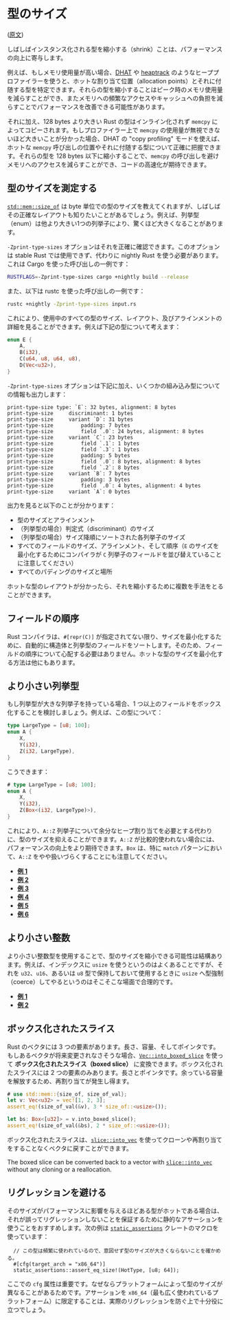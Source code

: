 <!-- commit: https://github.com/nnethercote/perf-book/commit/7cdbb476e0c1b40db89f394a40caafe65688933e -->

# 型のサイズ

([原文](https://nnethercote.github.io/perf-book/type-sizes.html))

しばしばインスタンス化される型を縮小する（shrink）ことは、パフォーマンスの向上に寄与します。

例えば、もしメモリ使用量が高い場合、[DHAT] や [heaptrack] のようなヒーププロファイラーを使うと、ホットな割り当て位置（allocation points）とそれに付随する型を特定できます。それらの型を縮小することはピーク時のメモリ使用量を減らすことができ、またメモリへの頻繁なアクセスやキャッシュへの負担を減らすことでパフォーマンスを改善できる可能性があります。

[dhat]: https://www.valgrind.org/docs/manual/dh-manual.html
[heaptrack]: https://github.com/KDE/heaptrack

それに加え、128 bytes より大きい Rust の型はインライン化されず `memcpy` によってコピーされます。もしプロファイラー上で `memcpy` の使用量が無視できないほど大きいことが分かった場合、DHAT の "copy profiling" モードを使えば、ホットな `memcpy` 呼び出しの位置やそれに付随する型について正確に把握できます。それらの型を 128 bytes 以下に縮小することで、`memcpy` の呼び出しを避けメモリへのアクセスを減らすことができ、コードの高速化が期待できます。

## 型のサイズを測定する

[`std::mem::size_of`] は byte 単位での型のサイズを教えてくれますが、しばしばその正確なレイアウトも知りたいことがあるでしょう。例えば、列挙型（enum）は他より大きい1つの列挙子により、驚くほど大きくなることがあります。

[`std::mem::size_of`]: https://doc.rust-lang.org/std/mem/fn.size_of.html

`-Zprint-type-sizes` オプションはそれを正確に確認できます。このオプションは stable Rust では使用できず、代わりに nightly Rust を使う必要があります。これは Cargo を使った呼び出しの一例です：

```bash
RUSTFLAGS=-Zprint-type-sizes cargo +nightly build --release
```

また、以下は rustc を使った呼び出しの一例です：

```bash
rustc +nightly -Zprint-type-sizes input.rs
```

これにより、使用中のすべての型のサイズ、レイアウト、及びアラインメントの詳細を見ることができます。例えば下記の型について考えます：

```rust
enum E {
    A,
    B(i32),
    C(u64, u8, u64, u8),
    D(Vec<u32>),
}
```

`-Zprint-type-sizes` オプションは下記に加え、いくつかの組み込み型についての情報も出力します：

```text
print-type-size type: `E`: 32 bytes, alignment: 8 bytes
print-type-size     discriminant: 1 bytes
print-type-size     variant `D`: 31 bytes
print-type-size         padding: 7 bytes
print-type-size         field `.0`: 24 bytes, alignment: 8 bytes
print-type-size     variant `C`: 23 bytes
print-type-size         field `.1`: 1 bytes
print-type-size         field `.3`: 1 bytes
print-type-size         padding: 5 bytes
print-type-size         field `.0`: 8 bytes, alignment: 8 bytes
print-type-size         field `.2`: 8 bytes
print-type-size     variant `B`: 7 bytes
print-type-size         padding: 3 bytes
print-type-size         field `.0`: 4 bytes, alignment: 4 bytes
print-type-size     variant `A`: 0 bytes
```

出力を見ると以下のことが分かります：

- 型のサイズとアラインメント
- （列挙型の場合）判定式（discriminant）のサイズ
- （列挙型の場合）サイズ降順にソートされた各列挙子のサイズ
- すべてのフィールドのサイズ、アラインメント、そして順序（`E` のサイズを最小化するためにコンパイラが `C` 列挙子のフィールドを並び替えていることに注意してください）
- すべてのパディングのサイズと場所

ホットな型のレイアウトが分かったら、それを縮小するために複数を手法をとることができます。

## フィールドの順序

Rust コンパイラは、`#[repr(C)]` が指定されてない限り、サイズを最小化するために、自動的に構造体と列挙型のフィールドをソートします。そのため、フィールドの順序について心配する必要はありません。ホットな型のサイズを最小化する方法は他にもあります。

## より小さい列挙型

もし列挙型が大きな列挙子を持っている場合、1 つ以上のフィールドをボックス化することを検討しましょう。例えば、この型について：

```rust
type LargeType = [u8; 100];
enum A {
    X,
    Y(i32),
    Z(i32, LargeType),
}
```

こうできます：

```rust
# type LargeType = [u8; 100];
enum A {
    X,
    Y(i32),
    Z(Box<(i32, LargeType)>),
}
```

これにより、`A::Z` 列挙子について余分なヒープ割り当てを必要とする代わりに、型のサイズを抑えることができます。`A::Z` が比較的使われない場合には、パフォーマンスの向上をより期待できます。`Box` は、特に `match` パターンにおいて、`A::Z` をやや扱いづらくすることにも注意してください。

- [**例 1**](https://github.com/rust-lang/rust/pull/37445/commits/a920e355ea837a950b484b5791051337cd371f5d)
- [**例 2**](https://github.com/rust-lang/rust/pull/55346/commits/38d9277a77e982e49df07725b62b21c423b6428e)
- [**例 3**](https://github.com/rust-lang/rust/pull/64302/commits/b972ac818c98373b6d045956b049dc34932c41be)
- [**例 4**](https://github.com/rust-lang/rust/pull/64374/commits/2fcd870711ce267c79408ec631f7eba8e0afcdf6)
- [**例 5**](https://github.com/rust-lang/rust/pull/64394/commits/7f0637da5144c7435e88ea3805021882f077d50c)
- [**例 6**](https://github.com/rust-lang/rust/pull/71942/commits/27ae2f0d60d9201133e1f9ec7a04c05c8e55e665)

## より小さい整数

より小さい整数型を使用することで、型のサイズを縮小できる可能性は結構あります。例えば、インデックスに `usize` を使うというのはよくあることですが、それを `u32`、`u16`、あるいは `u8` 型で保持しておいて使用するときに `usize` へ型強制（coerce）してやるというのはそこそこな場面で合理的です。

- [**例 1**](https://github.com/rust-lang/rust/pull/49993/commits/4d34bfd00a57f8a8bdb60ec3f908c5d4256f8a9a)
- [**例 2**](https://github.com/rust-lang/rust/pull/50981/commits/8d0fad5d3832c6c1f14542ea0be038274e454524)

## ボックス化されたスライス

Rust のベクタには 3 つの要素があります。長さ、容量、そしてポインタです。もしあるベクタが将来変更されなさそうな場合、[`Vec::into_boxed_slice`] を使って **ボックス化されたスライス（boxed slice）** に変換できます。ボックス化されたスライスには 2 つの要素のみあります。長さとポインタです。余っている容量を解放するため、再割り当てが発生し得ます。

```rust
# use std::mem::{size_of, size_of_val};
let v: Vec<u32> = vec![1, 2, 3];
assert_eq!(size_of_val(&v), 3 * size_of::<usize>());

let bs: Box<[u32]> = v.into_boxed_slice();
assert_eq!(size_of_val(&bs), 2 * size_of::<usize>());
```

ボックス化されたスライスは、[`slice::into_vec`] を使ってクローンや再割り当てをすることなくベクタに戻すことができます。

The boxed slice can be converted back to a vector with [`slice::into_vec`]
without any cloning or a reallocation.

[`vec::into_boxed_slice`]: https://doc.rust-lang.org/std/vec/struct.Vec.html#method.into_boxed_slice
[`slice::into_vec`]: https://doc.rust-lang.org/std/primitive.slice.html#method.into_vec

## リグレッションを避ける

そのサイズがパフォーマンスに影響を与えるほどある型がホットである場合は、それが誤ってリグレッションしないことを保証するために静的なアサーションを使うことをおすすめします。次の例は [`static_assertions`] クレートのマクロを使っています：

```rust,ignore
  // この型は頻繁に使われているので、意図せず型のサイズが大きくならないことを確かめる。
  #[cfg(target_arch = "x86_64")]
  static_assertions::assert_eq_size!(HotType, [u8; 64]);
```

<!-- textlint-disable ja-technical-writing/no-doubled-joshi -->
ここでの `cfg` 属性は重要です。なぜならプラットフォームによって型のサイズが異なることがあるためです。アサーションを `x86_64`（最も広く使われているプラットフォーム）に限定することは、実際のリグレッションを防ぐ上で十分役に立つでしょう。
<!-- textlint-enable ja-technical-writing/no-doubled-joshi -->

[`static_assertions`]: https://crates.io/crates/static_assertions
